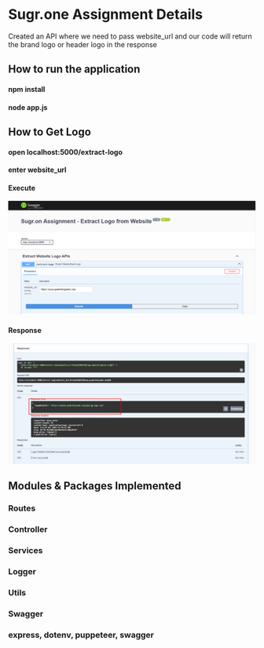 # Sugr.one Assignment Details

Created an API where we need to pass website_url and our code will return the brand logo or header logo in the response

## How to run the application
 #### npm install
 #### node app.js

## How to Get Logo
  #### open localhost:5000/extract-logo
  #### enter website_url
  #### Execute
![alt text](image.png)
  #### Response
  ![alt text](image-1.png)


## Modules & Packages Implemented
 ### Routes
 ### Controller
 ### Services
 ### Logger
 ### Utils
 ### Swagger
 ###  express, dotenv, puppeteer, swagger